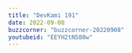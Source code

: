 ```yaml
---
title: "DevKami 191"
date: 2022-09-08
buzzcorner: "buzzcorner-20220908"
youtubeid: "EEYH2tN580w"
---
```

